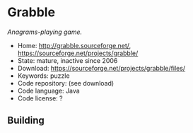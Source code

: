 # Grabble

_Anagrams-playing game._

- Home: http://grabble.sourceforge.net/, https://sourceforge.net/projects/grabble/
- State: mature, inactive since 2006 
- Download: https://sourceforge.net/projects/grabble/files/
- Keywords: puzzle
- Code repository: (see download)
- Code language: Java
- Code license: ?

## Building
